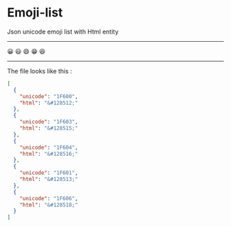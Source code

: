 # Emoji-list

Json unicode emoji list with Html entity
<hr>
<div>
  <span title="&#128512;">&#128512;</span>
  <span title="&#128515;">&#128515;</span>
  <span title="&#128516;">&#128516;</span>
  <span title="&#128513;">&#128513;</span>
  <span title="&#128518;">&#128518;</span>
</div>
<hr>
The file looks like this :

```json
[
  {
    "unicode": "1F600",
    "html": "&#128512;"
  },
  {
    "unicode": "1F603",
    "html": "&#128515;"
  },
  {
    "unicode": "1F604",
    "html": "&#128516;"
  },
  {
    "unicode": "1F601",
    "html": "&#128513;"
  },
  {
    "unicode": "1F606",
    "html": "&#128518;"
  }
]
```

